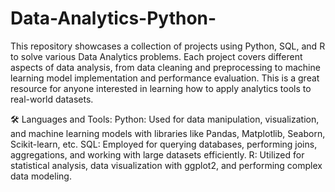 # Data-Analytics-Python-
This repository showcases a collection of projects using Python, SQL, and R to solve various Data Analytics problems. Each project covers different aspects of data analysis, from data cleaning and preprocessing to machine learning model implementation and performance evaluation. This is a great resource for anyone interested in learning how to apply analytics tools to real-world datasets.

🛠️ Languages and Tools:
Python: Used for data manipulation, visualization, and machine learning models with libraries like Pandas, Matplotlib, Seaborn, Scikit-learn, etc.
SQL: Employed for querying databases, performing joins, aggregations, and working with large datasets efficiently.
R: Utilized for statistical analysis, data visualization with ggplot2, and performing complex data modeling.

